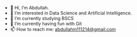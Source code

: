 - 👋 Hi, I’m Abdullah.
- 👀 I’m interested in Data Science and Artificial Intelligence.
- 🌱 I’m currently studying BSCS
- 🌱 I’m currently having fun with Git
- 📫 How to reach me: abdullahm111214@gmail.com

<!---
Abdullah019/Abdullah019 is a ✨ special ✨ repository because its `README.md` (this file) appears on your GitHub profile.
You can click the Preview link to take a look at your changes.
--->
